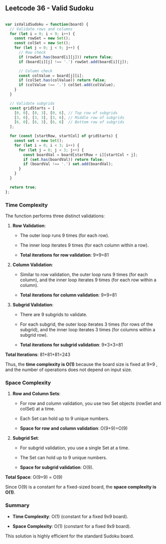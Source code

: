 ## Leetcode 36 - Valid Sudoku

``` javascript

var isValidSudoku = function(board) {
  // Validate rows and columns
  for (let i = 0; i < 9; i++) {
    const rowSet = new Set();
    const colSet = new Set();
    for (let j = 0; j < 9; j++) {
      // Row check
      if (rowSet.has(board[i][j])) return false;
      if (board[i][j] !== '.') rowSet.add(board[i][j]);

      // Column check
      const colValue = board[j][i];
      if (colSet.has(colValue)) return false;
      if (colValue !== '.') colSet.add(colValue);
    }
  }

  // Validate subgrids
  const gridStarts = [
    [0, 0], [0, 3], [0, 6], // Top row of subgrids
    [3, 0], [3, 3], [3, 6], // Middle row of subgrids
    [6, 0], [6, 3], [6, 6]  // Bottom row of subgrids
  ];

  for (const [startRow, startCol] of gridStarts) {
    const set = new Set();
    for (let i = 0; i < 3; i++) {
      for (let j = 0; j < 3; j++) {
        const boardVal = board[startRow + i][startCol + j];
        if (set.has(boardVal)) return false;
        if (boardVal !== '.') set.add(boardVal);
      }
    }
  }

  return true;
};


```

### **Time Complexity**

The function performs three distinct validations:

1.  **Row Validation**:
    
    *   The outer loop runs 9 times (for each row).
        
    *   The inner loop iterates 9 times (for each column within a row).
        
    *   **Total iterations for row validation**: 9×9=81
        
2.  **Column Validation**:
    
    *   Similar to row validation, the outer loop runs 9 times (for each column), and the inner loop iterates 9 times (for each row within a column).
        
    *   **Total iterations for column validation**: 9×9=81
        
3.  **Subgrid Validation**:
    
    *   There are 9 subgrids to validate.
        
    *   For each subgrid, the outer loop iterates 3 times (for rows of the subgrid), and the inner loop iterates 3 times (for columns within a subgrid row).
        
    *   **Total iterations for subgrid validation**: 9×3×3=81
        

**Total Iterations**: 81+81+81=243

Thus, the **time complexity is O(1)** because the board size is fixed at 9×9 , and the number of operations does not depend on input size.

### **Space Complexity**

1.  **Row and Column Sets**:
    
    *   For row and column validation, you use two Set objects (rowSet and colSet) at a time.
        
    *   Each Set can hold up to 9 unique numbers.
        
    *   **Space for row and column validation**: O(9+9)=O(9)
        
2.  **Subgrid Set**:
    
    *   For subgrid validation, you use a single Set at a time.
        
    *   The Set can hold up to 9 unique numbers.
        
    *   **Space for subgrid validation**: O(9).
        

**Total Space**: O(9+9) = O(9)

Since O(9) is a constant for a fixed-sized board, the **space complexity is O(1)**.

### **Summary**

*   **Time Complexity**: O(1) (constant for a fixed 9x9 board).
    
*   **Space Complexity**: O(1) (constant for a fixed 9x9 board).
    

This solution is highly efficient for the standard Sudoku board.